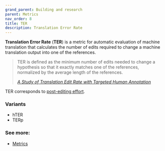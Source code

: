 ```yaml
---
grand_parent: Building and research
parent: Metrics
nav_order: 8
title: TER
description: Translation Error Rate
---
```


**Translation Error Rate** (**TER**)  is a metric for automatic evaluation of machine translation that calculates the number of edits required to change a machine translation output into one of the references.

> TER is defined as the minimum number of edits needed to change a hypothesis so that it exactly matches one of the references, normalized by the average length of the references.
>
> [*A Study of Translation Edit Rate with Targeted Human Annotation*](https://www.cs.umd.edu/~snover/pub/amta06/ter_amta.pdf)

TER corresponds to [post-editing effort](https://machinetranslate.org/post-editing#metrics).

### Variants

- hTER
- TERp

### See more:

- [Metrics](/../resources/publications#metrics)
